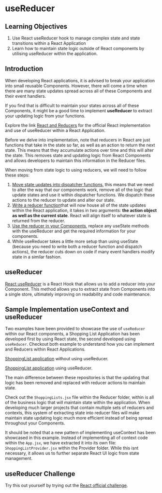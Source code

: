 # useReducer

## Learning Objectives

1. Use React useReducer hook to manage complex state and state transitions within a React Application
2. Learn how to maintain state logic outside of React components by utilising useReducer within the application.

## Introduction

When developing React applications, it is advised to break your application into small reusable Components. However, there will come a time when there are many state updates spread across all of these Components and their event handlers. 

If you find that is difficult to maintain your states across all of these Components, it might be a good time to implement **useReducer** to extract your updating logic from your functions.

Explore the link <a href="https://react.dev/learn/extracting-state-logic-into-a-reducer" target="_blank">React and Reducers</a> for the official React implementation and use of useReducer within a React Application. 

Before we delve into implementation, note that reducers in  React are just functions that take in the state so far, as well as an action to return the next state. This means that they accumulate actions over time and this will alter the state. This removes state and updating logic from React Components and allows developers to maintain this information in the Reducer files.

When moving from state logic to using reducers, we will need to follow these steps:

1. <a href="https://react.dev/learn/extracting-state-logic-into-a-reducer#step-1-move-from-setting-state-to-dispatching-actions" target="_blank">Move state updates into dispatcher functions</a>, this means that we need to alter the way that our components work, remove all of the logic that update states and use it within dispatcher functions. We dispatch these actions to the reducer to update and alter our state.
2. <a href="https://react.dev/learn/extracting-state-logic-into-a-reducer#step-2-write-a-reducer-function" target="_blank">Write a reducer function</a>that will now house all of the state updates within the React application, it takes in two arguments: **the action object as well as the current state**. React will align itself to whatever state is returned from the reducer.
3. <a href="https://react.dev/learn/extracting-state-logic-into-a-reducer#step-3-use-the-reducer-from-your-component" target="_blank">Use the reducer in your Components</a>, replace any useState methods with the useReducer  and get the required information for your components.
4. While useReducer takes a little more setup than using useState (because you need to write both a reducer function and dispatch actions), the reducer cuts down on code if many event handlers modify state in a similar fashion.

## useReducer

<a href="https://react.dev/reference/react/useReducer" target="_blank">React useReducer</a> is a React Hook that allows us to add a reducer into your Component. This method allows you to extract state from Components into a single store, ultimately improving on readability and code maintenance.

## Sample Implementation useContext and useReducer

Two examples have been provided to showcase the use of `useReducer` within our React components, a Shopping List Application has been developed first by using React state, the second developed using `useReducer`. Checkout both example to understand how you can implement and Reducers within React Applications.

<a href="https://github.com/SkillsUnion/react-reducer" target="_blank">ShoppingList application</a> without using useReducer.

<a href="https://github.com/SkillsUnion/react-reducer/tree/reducer" target="_blank">ShoppingList application</a> using useReducer.

The main difference between these repositories is that the updating that logic has been removed and replaced with reducer actions to maintain state. 

Check out the `ShoppingLists.jsx` file within the Reducer folder, within is all of the business logic that will maintain state within the application. When developing much larger projects that contain multiple sets of reducers and contexts, this system of extracting state into reducer files will make maintain state updating logic much more efficient instead of being spread throughout your Components. 

It should be noted that a new pattern of implementing useContext has been showcased in this example. Instead of implementing all of context code within the `App.jsx`, we have extracted it into its own file: `ShoppingListProvider.jsx` within the Provider folder. While this isnt necessary, it allows us to further separate React UI logic from state management.

## useReducer Challenge

Try this out yourself by trying out the <a href="https://react.dev/learn/extracting-state-logic-into-a-reducer#challenges" target="_blank">React official challenge</a>.

